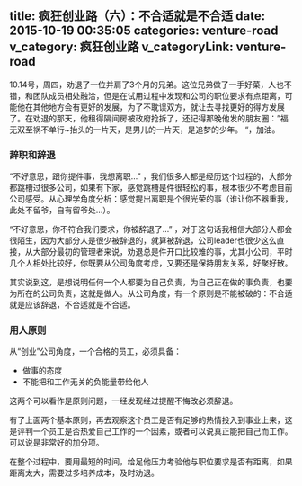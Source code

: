 title: 疯狂创业路（六）：不合适就是不合适
date: 2015-10-19 00:35:05
categories: venture-road
v_category: 疯狂创业路
v_categoryLink: venture-road
---

10.14号，周四，劝退了一位并肩了3个月的兄弟。这位兄弟做了一手好菜，人也不错，和团队成员相处融洽，但是在试用过程中发现和公司的职位要求有点距离，可能他在其他地方会有更好的发展，为了不耽误双方，就让去寻找更好的得方发展了。在劝退的那天，他租得隔间房被政府抢拆了，还记得那晚他发的朋友圈：”福无双至祸不单行~抬头的一片天，是男儿的一片天，是追梦的少年。 “，加油。

### 辞职和辞退

“不好意思，跟你提件事，我想离职…” ，我们很多人都是经历这个过程的，大部分都跳槽过很多公司，如果有下家，感觉跳槽是件很轻松的事，根本很少不考虑目前公司感受。从心理学角度分析：感觉提出离职是个很光荣的事（谁让你不器重我，此处不留爷，自有留爷处...）。

“不好意思，你不符合我们要求，你被辞退了…” ，对于这句话我相信大部分人都会很陌生，因为大部分人是很少被辞退的，就算被辞退，公司leader也很少这么直接，从大部分最初的管理者来说，劝退总是件开口比较难的事，尤其小公司，平时几个人相处比较好，你既要从公司角度考虑，又要还是保持朋友关系，好聚好散。

其实说到这，是想说明任何一个人都要为自己负责，为自己正在做的事负责，也要为所在的公司负责，这就是做人。从公司角度，有一个原则是不能被破的：不合适就是应该辞退，不合适就是不合适。
<!--more-->

### 用人原则

从“创业”公司角度，一个合格的员工，必须具备：
-  做事的态度
-  不能把和工作无关的负能量带给他人

这两个可以看作是原则问题，一经发现经过提醒不悔改必须辞退。

有了上面两个基本原则，再去观察这个员工是否有足够的热情投入到事业上来，这是评判一个员工是否热爱自己工作的一个因素，或者可以说真正能把自己而工作。可以说是非常好的加分项。

在整个过程中，要用最短的时间，给足他压力考验他与职位要求是否有距离，如果距离太大，需要过多培养成本，及时劝退。
